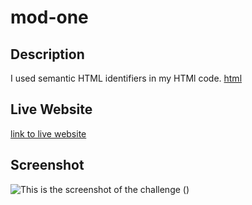 # mod-one

## Description
I used semantic HTML identifiers in my HTMl code.
[html](https://github.com/ryanparketh/mod-one/blob/main/index.html)

## Live Website
[link to live website](file:///Users/ryanpark/bootcamp/mod-one/index.html)

## Screenshot 
![This is the screenshot of the challenge](https://user-images.githubusercontent.com/110427818/185466482-eaaec1ee-ce2c-4c88-8dd5-7f9c028f46ec.png)
()
